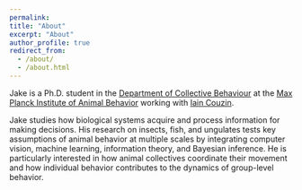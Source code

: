 ```yaml
---
permalink:
title: "About"
excerpt: "About"
author_profile: true
redirect_from: 
  - /about/
  - /about.html
---
```


Jake is a Ph.D. student in the [Department of Collective Behaviour](http://collectivebehaviour.com) at the [Max Planck Institute of Animal Behavior](https://www.ab.mpg.de/) working with [Iain Couzin](http://twitter.com/icouzin).

Jake studies how biological systems acquire and process information for making decisions. His research on insects, fish, and ungulates tests key assumptions of animal behavior at multiple scales by integrating computer vision, machine learning, information theory, and Bayesian inference. He is particularly interested in how animal collectives coordinate their movement and how individual behavior contributes to the dynamics of group-level behavior.



